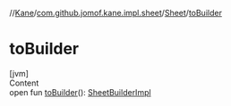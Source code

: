 //[Kane](../../index.md)/[com.github.jomof.kane.impl.sheet](../index.md)/[Sheet](index.md)/[toBuilder](to-builder.md)



# toBuilder  
[jvm]  
Content  
open fun [toBuilder](to-builder.md)(): [SheetBuilderImpl](../-sheet-builder-impl/index.md)  



